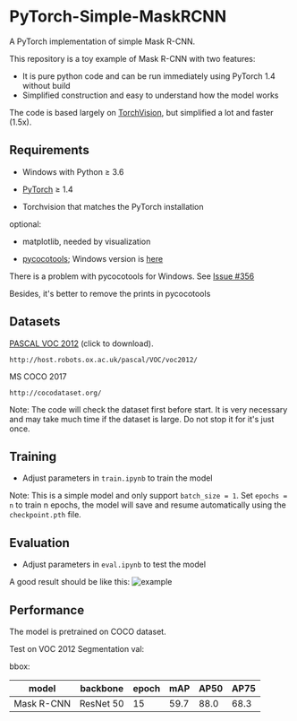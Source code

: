 # PyTorch-Simple-MaskRCNN

A PyTorch implementation of simple Mask R-CNN.

This repository is a toy example of Mask R-CNN with two features:
- It is pure python code and can be run immediately using PyTorch 1.4 without build
- Simplified construction and easy to understand how the model works

The code is based largely on [TorchVision](https://github.com/pytorch/vision), but simplified a lot and faster (1.5x).

## Requirements

- Windows with Python ≥ 3.6

- [PyTorch](https://pytorch.org/) ≥ 1.4

- Torchvision that matches the PyTorch installation

optional:

- matplotlib, needed by visualization

- [pycocotools](https://github.com/cocodataset/cocoapi); Windows version is [here](https://github.com/philferriere/cocoapi)

There is a problem with pycocotools for Windows. See [Issue #356](https://github.com/cocodataset/cocoapi/issues/356)

Besides, it's better to remove the prints in pycocotools

## Datasets

[PASCAL VOC 2012](http://host.robots.ox.ac.uk/pascal/VOC/voc2012/VOCtrainval_11-May-2012.tar) (click to download).
```
http://host.robots.ox.ac.uk/pascal/VOC/voc2012/
```
MS COCO 2017
```
http://cocodataset.org/
```
Note: The code will check the dataset first before start. It is very necessary and may take much time if the dataset is large. Do not stop it for it's just once.

## Training

- Adjust parameters in ```train.ipynb``` to train the model

Note: This is a simple model and only support ```batch_size = 1```. Set ```epochs = n``` to train n epochs, the model will save and resume automatically using the ```checkpoint.pth``` file.

## Evaluation

- Adjust parameters in ```eval.ipynb``` to test the model

A good result should be like this:
![example](https://github.com/Okery/PyTorch-Simple-MaskRCNN/blob/master/image/001.png)

## Performance

The model is pretrained on COCO dataset.

Test on VOC 2012 Segmentation val:

bbox:

| model | backbone | epoch | mAP | AP50 | AP75 |
| ---- | ---- | --- | -- | -- | -- |
| Mask R-CNN | ResNet 50 | 15 | 59.7 | 88.0 | 68.3 |
